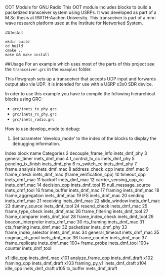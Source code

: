 OOT Module for GNU Radio
This OOT module includes blocks to build a packetized transceiver system using USRPs. 
It was developed as part of a M.Sc thesis at RWTH-Aachen University. This transceiver is part of a mm-wave research platform used at the Institute for Networked System.

##Install
```
mkdir build
cd build
cmake ..
make && make install
```

##Usage
For an example which uses most of the parts of this project see the `transceiver.grc` in the `examples` folder.

This flowgraph sets up a transceiver that accepts UDP input and forwards output also via UDP. It is intended for use with a USRP x3x0 SDR device.

In oder to use this example you have to compile the following hierarchical blocks using GRC:
* `grc/inets_tx_phy.grc`
* `grc/inets_rx_phy.grc`
* `grc/inets_radio.grc`

How to use develop_mode to debug:

1. Set parameter 'develop_mode' to the index of the blocks to display the debugging information. 

Index		block name				Categories
 2		decouple_frame_info			inets_dmf_phy
 3		general_timer				inets_dmf_mac
 4		t_control_tx_cc				inets_dmf_phy
 5		pending_tx_finish			inets_dmf_phy
 6		rx_switch_cc				inets_dmf_phy
 7		frame_analysis				inets_dmf_mac
 8		address_check_cpp			inets_dmf_mac
 9		frame_check				inets_dmf_mac
                (frame_verification_cpp)
 10		timeout_cpp				inets_dmf_mac
 11		backoff					inets_dmf_mac
 12		carrier_sensing_cpp_cc			inets_dmf_mac
 14		decision_cpp				inets_dmf_tool
 15             null_message_source			inets_dmf_tool
 16		frame_buffer				inets_dmf_mac
 17		framing					inets_dmf_mac
 18		frame_aggregation			inets_dmf_mac
 19		IFS					inets_dmf_mac
 20		sending					inets_dmf_mac
 21		receiving				inets_dmf_mac
 22		slide_window				inets_dmf_mac
 23		dummy_source				inets_dmf_tool
 24		resend_check				inets_dmf_mac
 25             frame_type_check			inets_dmf_mac
 26		frame_filtering				inets_dmf_tool
 27		frame_comparer				inets_dmf_tool
 28		frame_index_check			inets_dmf_tool
 29		beacon_interpreter			inets_dmf_mac
 30		rts_framing				inets_dmf_mac
 31		cts_framing				inets_dmf_mac
 32		packetizer				inets_dmf_phy
 33		frame_index_selector			inets_dmf_mac
 34		general_timeout				inets_dmf_mac
 35		cogmac_ch_pool				inets_dmf_mac
 36		frame_counter				inets_dmf_mac
 37		frame_replicate				inets_dmf_mac
 100+		frame_probe				inets_dmf_tool
 100+		counter					inets_dmf_tool	


 x1		idle_cpp				inets_dmf_mac
 x101		analyze_frame_cpp			inets_dmf_draft
 x102		framing_cpp				inets_dmf_draft
 x103            framing_py_v1				inets_dmf_draft
 x104		idle_cpp				inets_dmf_draft
 x105            tx_buffer				inets_dmf_draft
